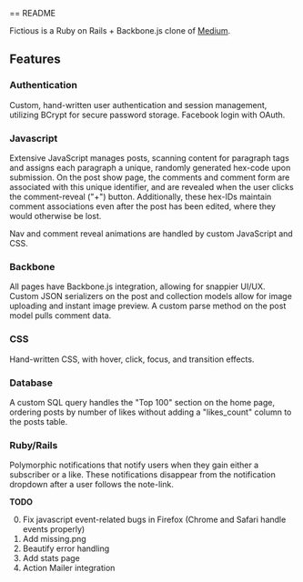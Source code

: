 == README

Fictious is a Ruby on Rails + Backbone.js clone of [Medium](medium.com).

## Features

### Authentication
Custom, hand-written user authentication and session management, utilizing BCrypt for secure password storage. Facebook login with OAuth.

### Javascript
Extensive JavaScript manages posts, scanning content for paragraph tags and assigns each paragraph a unique, randomly generated hex-code upon submission. On the post show page, the comments and comment form are associated with this unique identifier, and are revealed when the user clicks the comment-reveal ("+") button. Additionally, these hex-IDs maintain comment associations even after the post has been edited, where they would otherwise be lost.

Nav and comment reveal animations are handled by custom JavaScript and CSS.

### Backbone
All pages have Backbone.js integration, allowing for snappier UI/UX. Custom JSON serializers on the post and collection models allow for image uploading and instant image preview. A custom parse method on the post model pulls comment data.

### CSS
Hand-written CSS, with hover, click, focus, and transition effects. 

### Database
A custom SQL query handles the "Top 100" section on the home page, ordering posts by number of likes without adding a "likes_count" column to the posts table. 

### Ruby/Rails
Polymorphic notifications that notify users when they gain either a subscriber or a like. These notifications disappear from the notification dropdown after a user follows the note-link. 


**TODO**

0. Fix javascript event-related bugs in Firefox (Chrome and Safari handle events properly)
1. Add missing.png
2. Beautify error handling
3. Add stats page
4. Action Mailer integration
